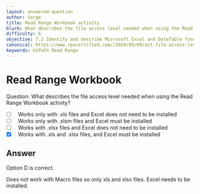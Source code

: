 ```yaml
---
layout: answered-question
author: Serge
title: Read Range Workbook activity
blurb: What describes the file access level needed when using the Read Range Workbook activity?
difficulty: 6
objective: 7.2 Identify and describe Microsoft Excel and DataTable functions, and how Excel activities are used for data manipulation
canonical: https://www.rpacertified.com//2020/09/09/act-file-access-level-for-read-range.html
keywords: UiPath Read Range
---
```


<h1>Read Range Workbook</h1>

Question:  What describes the file access level needed when using the Read Range Workbook activity?

 - [ ] &nbsp;  Works only with .xls files and Excel does not need to be installed
 - [ ] &nbsp;  Works only with .xlsm files and Excel must be installed
 - [ ] &nbsp;  Works with .xlsx files and Excel does not need to be installed
 - [X] &nbsp;  Works with .xls and .xlsx files, and Excel must be installed

## Answer

Option D is correct.

Does not work with Macro files so only xls and xlsx files.  Excel needs to be installed.


